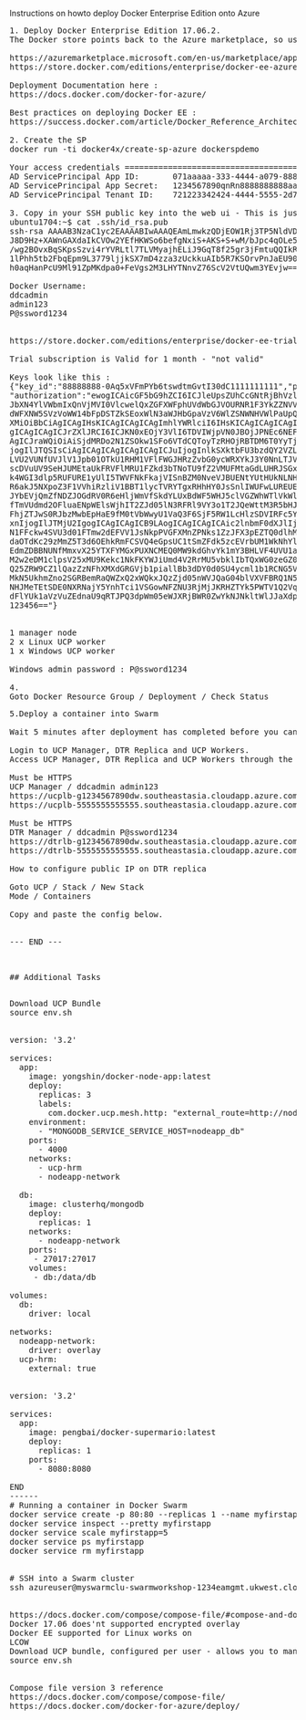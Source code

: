 Instructions on howto deploy Docker Enterprise Edition onto Azure

<pre>
1. Deploy Docker Enterprise Edition 17.06.2.
The Docker store points back to the Azure marketplace, so use either link.

https://azuremarketplace.microsoft.com/en-us/marketplace/apps/docker.dockerdatacenter?tab=Overview
https://store.docker.com/editions/enterprise/docker-ee-azure

Deployment Documentation here :
https://docs.docker.com/docker-for-azure/

Best practices on deploying Docker EE :
https://success.docker.com/article/Docker_Reference_Architecture-_Docker_EE_Best_Practices_and_Design_Considerations

2. Create the SP
docker run -ti docker4x/create-sp-azure dockerspdemo

Your access credentials ==================================================
AD ServicePrincipal App ID:       071aaaaa-333-4444-a079-888888888888
AD ServicePrincipal App Secret:   1234567890qnRn8888888888aaa
AD ServicePrincipal Tenant ID:    721223342424-4444-5555-2d7cd011daaa

3. Copy in your SSH public key into the web ui - This is just an example, and not a live key.
ubuntu1704:~$ cat .ssh/id_rsa.pub
ssh-rsa AAAAB3NzaC1yc2EAAAABIwAAAQEAmLmwkzQDjEOW1Rj3TP5NldVDqUODVH9xuYrkeaSkxtdP
J8D9Hz+XAWnGAXdaIkCVOw2YEfHKWSo6befgNxiS+AKS+S+wM/bJpc4qOLe5ozFjZPNRHcw5O8WkgP5g
/wg2BOvxBqSKpsSzvi4rYVRLtl7TLVMyajhELiJ9GqT8f25gr3jFmtuQQIkRES1aC4oL2tHsn529POfP
1lPhh5tb2FbqEpm9L3779ljjkSX7mD4zza3zUckkuAIb5R7KSOrvPnJaEU903hrI0tx5omGyDy+h/2D1
h0aqHanPcU9Ml91ZpMKdpa0+FeVgs2M3LHYTNnvZ76ScV2VtUQwm3YEvjw== alex@whoever.org

Docker Username:
ddcadmin
admin123
P@ssword1234


https://store.docker.com/editions/enterprise/docker-ee-trial

Trial subscription is Valid for 1 month - "not valid"

Keys look like this :
{"key_id":"88888888-0Aq5xVFmPYb6tswdtmGvtI30dC1111111111","private_key":"888888888hM7b8chBiAbPenOEM1IYxxgzD4Nos48MkYu",\
"authorization":"ewogICAicGF5bG9hZCI6ICJleUpsZUhCcGNtRjBhVzl1SWpvaU1qQXhPQzB3TWkweE1WUXdNam8xTWpveE1Gb2lMQ0owYjJ0bGJpSTZ\
JbXN4YlVWbmIxQnVjMVI0VlcwelQxZGFXWFphUVdWbGJVOURNR1F3YkZZNVVEUnVNbEZwT1RWWlpqZzlJaXdpYldGNFJXNW5hVzVsY3lJNk1UQXNJbk5qWVc1\
dWFXNW5SVzVoWW14bFpDSTZkSEoxWlN3aWJHbGpaVzV6WlZSNWNHVWlPaUpQYm14cGJtVWlMQ0owYVdWeUlqb2lWSEpwWVd3aWZRIiwKICAgInNpZ25hdHVyZ\
XMiOiBbCiAgICAgIHsKICAgICAgICAgImhlYWRlciI6IHsKICAgICAgICAgICAgImp3ayI6IHsKICAgICAgICAgICAgICAgImUiOiAiQVFBQiIsCiAgICAgICA\
gICAgICAgICJrZXlJRCI6ICJKN0xEOjY3VlI6TDVIWjpVN0JBOjJPNEc6NEFMMzpPRjJOOkpIR0I6RUZUSDo1Q1ZROk1GRU86QUVJVCIsCiAgICAgICAgICAgIC\
AgICJraWQiOiAiSjdMRDo2N1ZSOkw1SFo6VTdCQToyTzRHOjRBTDM6T0YyTjpKSEdCOkVGVEg6NUNWUTpNRkVPOkFFSVQiLAogICAgICAgICAgICAgICAia3R5I\
jogIlJTQSIsCiAgICAgICAgICAgICAgICJuIjogInlkSXktbFU3bzdQY2VZLTQtcy1DUTVPRWdDeUY4Q3hJY1FJV3VLODRwSWlaY2lZNjczMHlDWW53TFNLVGx3\
LVU2VUNfUVJlV1Jpb01OTkU1RHM1VFlFWGJHRzZvbG0ycWRXYkJ3Y0NnLTJVVUhfT2NCOVd1UDZnUlBIcE1GTXN4RHpXd3ZheThKVXVIZ1lVTFVwbTFJdi1tcTd\
scDVuUV9SeHJUMEtaUkFRVFlMRU1FZkd3bTNoTU9fZ2VMUFMtaGdLUHRJSGxrZzZfV2NveFRHb0tQNzlkX3dhSFl4R05sN1doU25laUJTeGJwYlFBS2syMWxnNz\
k4WGI3dlp5RUFURE1yUlI5TWVFNkFkajVISnBZM0NveVJBUENtYUtHUkNLNHVvWlNvSXUwaEZWbEtVUHliYncwMDBHTy13YTJLTjhVd2dJSW0waTVJMXVXOUdrcT\
R6akJ5NXpoZ3F1VVhiRzliV1BBT1lycTVRYTgxRHhHY0JsSnlIWUFwLUREUEU5VEdnNHpZbVhqSm54WnFIRWR1R3FkZXZaOFhNSTB1a2ZrR0lJMTR3VU9pTUlJSX\
JYbEVjQmZfNDZJOGdRV0R6eHljWmVfSkdYLUxBdWF5WHJ5clVGZWhWTlVkWlVsOXdYTmFKQi1rYUNxejVRd2FSOTNzR3ctUVNmdEQwTnZMZTdDeU9ILUU2dmc2U3R\
fTmVUdmd2OFluaENpWElsWjhIT2ZJd05lN3RFRl9VY3o1T2JQeWttM3R5bHJOVWp0MFZ5QW10dGFjVkkyaUdpaGNVUHJtazRsVklaN1ZEX0xTVy1pN3lvU3VydHBzU\
FhjZTJwS0RJbzMwbEpHaE9fM0tVbWwyU1VaQ3F6SjF5RW1LcHlzSDVIRFc5Y3NJRkNBM2RlQWpmWlV2TjdVIgogICAgICAgICAgICB9LAogICAgICAgICAgICAiYW\
xnIjogIlJTMjU2IgogICAgICAgICB9LAogICAgICAgICAic2lnbmF0dXJlIjogInlZOFk3OVVFVS05TDdwVy1xamZ1dzhva1BPemk5c0c2cmlzcmpTcWREaTdjMlZB\
N1FFckw4SVU3d01FTmw2dEFVV1JsNkpPVGFXMnZPNks1ZzJFX3pEZTQ0dlhMVWphelg4RHRBNkkzZmQ4QUJOaWxRRTVWM0lEcC0tTGRjUnhyMEdvZnphMFB2dm80Z2\
daOTdKc29zMmZ5T3d6OEhkRmFCSVQ4eGpsUC1tSmZFdk5zcEVrbUM1WkNhYldlZ3RWYUZaN1pTU3gxdGNTdGtocDhhZWFEUzY2ZVF2WkNhNTlBLU5MbVN1YmpMYjkwc\
EdmZDBBNUNfMmxvX25YTXFYMGxPUXNCMEQ0MW9kdGhvYk1mY3BHLVF4UVU1a1JuYW01SnFBVVlNRkZIUkc2NkdHY005VnpTY2xWbHF4Mi14bmZweS1PMTBoY0RwcFNL\
M2w2eDM1clpsV25xMU9Kekc1NkFKYWJiUmd4V2RrMU5vbklIbTQxWG0zeGZ0YndMZURFdzAtSGNfb0prdm1zV2VIRERHbnY4aTNGRXhxTjFOd21zUzZQWXY2RGZMYllj\
Q25ZRW9CZ1lQazZzNFhXMXdGRGVjb1piallBb3dDY0d0SU4ycml1b1RCNG5VTXgySWJwcTE3SHhaakJmUE1OLUpZTkxHeXkwTWlpTmFSYkJtbmxXUndIZ2kzbTJ1d0c5\
MkN5UkhmZno2SGRBemRaQWZxQ2xWQkxJQzZjd05nWVJQaG04blVXVFBRQ1N5dDJYdnlFMEV4QXhNWllXaWFhVkZKUzhqcnREVHZieTcxYWNiUEl0dTBYaGRUa2tpVE1p\
NHJMeTEtSDE0NXRNajY5YnhTci1VSGowNFZNU3RjMjJKRHZTYk5PWTV1Q2VqNDliVnVRa292VUFLZUQyY0E0IiwKICAgICAgICAgInByb3RlY3RlZCI6ICJleUptYjNK\
dFlYUk1aVzVuZEdnaU9qRTJPQ3dpWm05eWJXRjBWR0ZwYkNJNkltWlJJaXdpZEdsdFpTSTZJakl3TVRndE1ERXRNVEJVTURJNk5USTZNakphSW4wIgogICAgICB9CiAg\
123456=="}


1 manager node
2 x Linux UCP worker
1 x Windows UCP worker

Windows admin password : P@ssword1234

4.
Goto Docker Resource Group / Deployment / Check Status
</pre>

<pre>
5.Deploy a container into Swarm

Wait 5 minutes after deployment has completed before you can login to UCP and DTR.

Login to UCP Manager, DTR Replica and UCP Workers.
Access UCP Manager, DTR Replica and UCP Workers through the dockerswarm-externalLoadBalancer-public-ip

Must be HTTPS
UCP Manager / ddcadmin admin123
https://ucplb-g1234567890dw.southeastasia.cloudapp.azure.com
https://ucplb-5555555555555.southeastasia.cloudapp.azure.com

Must be HTTPS
DTR Manager / ddcadmin P@ssword1234
https://dtrlb-g1234567890dw.southeastasia.cloudapp.azure.com
https://dtrlb-5555555555555.southeastasia.cloudapp.azure.com

How to configure public IP on DTR replica

Goto UCP / Stack / New Stack
Mode / Containers

Copy and paste the config below.


--- END ---
<pre>


## Additional Tasks
<pre>

Download UCP Bundle
source env.sh


version: '3.2'

services:
  app:
    image: yongshin/docker-node-app:latest
    deploy:
      replicas: 3
      labels:
        com.docker.ucp.mesh.http: "external_route=http://nodeapp.david.dtcntr.net,internal_port=4000"
    environment:
      - "MONGODB_SERVICE_SERVICE_HOST=nodeapp_db"
    ports:
      - 4000
    networks:
      - ucp-hrm
      - nodeapp-network

  db:
    image: clusterhq/mongodb
    deploy:
      replicas: 1
    networks:
      - nodeapp-network
    ports:
     - 27017:27017
    volumes:
     - db:/data/db

volumes:
  db:
    driver: local

networks:
  nodeapp-network:
    driver: overlay
  ucp-hrm:
    external: true


version: '3.2'

services:
  app:
    image: pengbai/docker-supermario:latest
    deploy:
      replicas: 1
    ports:
      - 8080:8080

END
------
# Running a container in Docker Swarm
docker service create -p 80:80 --replicas 1 --name myfirstapp torosent/myfirstapp
docker service inspect --pretty myfirstapp
docker service scale myfirstapp=5
docker service ps myfirstapp
docker service rm myfirstapp


# SSH into a Swarm cluster
ssh azureuser@myswarmclu-swarmworkshop-1234eamgmt.ukwest.cloudapp.azure.com -A -p 2200


https://docs.docker.com/compose/compose-file/#compose-and-docker-compatibility-matrix
Docker 17.06 does'nt supported encrypted overlay
Docker EE supported for Linux works on 
LCOW
Download UCP bundle, configured per user - allows you to manage the swarm and deploy to the swarm
source env.sh


Compose file version 3 reference
https://docs.docker.com/compose/compose-file/
https://docs.docker.com/docker-for-azure/deploy/

</pre>
